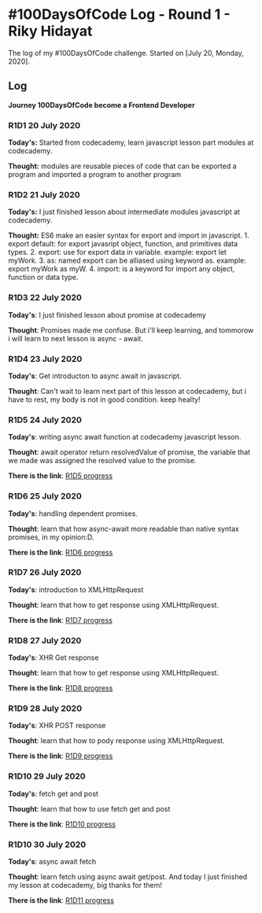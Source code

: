 # #100DaysOfCode Log - Round 1 - Riky Hidayat

The log of my #100DaysOfCode challenge. Started on [July 20, Monday, 2020].

## Log
**Journey 100DaysOfCode become a Frontend Developer**

### R1D1 20 July 2020
**Today's:** Started from codecademy, learn javascript lesson part modules at codecademy.

**Thought:** modules are reusable pieces of code that can be exported a program and imported a program to another program

### R1D2 21 July 2020
**Today's:** I just finished lesson about intermediate modules javascript at codecademy.

**Thought:** ES6 make an easier syntax for export and import in javascript. 
    1. export default: for export javasript object, function, and primitives data types.
    2. export: use for export data in variable. example: export let myWork.
    3. as: named export can be alliased using keyword as. example: export myWork as myW.
    4. import: is a keyword for import any object, function or data type.
    
### R1D3 22 July 2020
**Today's**: I just finished lesson about promise at codecademy

**Thought**: Promises made me confuse. But i'll keep learning, and tommorow i will learn to next lesson is async - await.

### R1D4 23 July 2020
**Today's**: Get introducton to async await in javascript.

**Thought**: Can't wait to learn next part of this lesson at codecademy, but i have to rest, my body is not in good condition. keep healty!

### R1D5 24 July 2020
**Today's**: writing async await function at codecademy javascript lesson.

**Thought**: await operator return resolvedValue of promise, the variable that we made was assigned the resolved value to the promise.

**There is the link**: [R1D5 progress](https://twitter.com/rikymehmet/status/1286511700707930113)

### R1D6 25 July 2020
**Today's**: handling dependent promises.

**Thought**: learn that how async-await more readable than native syntax promises, in my opinion:D.

**There is the link**: [R1D6 progress](https://twitter.com/rikymehmet/status/1286919858169339904)

### R1D7 26 July 2020
**Today's**: introduction to XMLHttpRequest

**Thought**: learn that how to get response using XMLHttpRequest.

**There is the link**: [R1D7 progress](https://twitter.com/rikymehmet/status/1287302884455931904)

### R1D8 27 July 2020
**Today's**: XHR Get response

**Thought**: learn that how to get response using XMLHttpRequest.

**There is the link**: [R1D8 progress](https://twitter.com/rikymehmet/status/1287594996875628549)

### R1D9 28 July 2020
**Today's**: XHR POST response

**Thought**: learn that how to pody response using XMLHttpRequest.

**There is the link**: [R1D9 progress](https://twitter.com/rikymehmet/status/1288079604180062208)

### R1D10 29 July 2020
**Today's**: fetch get and post

**Thought**: learn that how to use fetch get and post

**There is the link**: [R1D10 progress](https://twitter.com/rikymehmet/status/1288267874214137856)

### R1D10 30 July 2020
**Today's**: async await fetch

**Thought**: learn fetch using async await get/post. And today I just finished my lesson at codecademy, big thanks for them!

**There is the link**: [R1D11 progress](https://twitter.com/rikymehmet/status/1288626465668399104)
